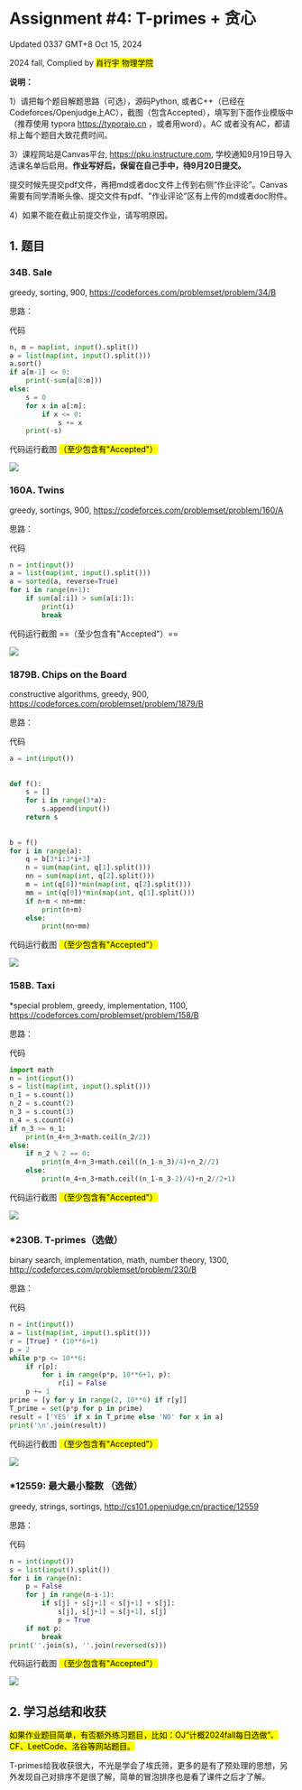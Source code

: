 # Assignment #4: T-primes + 贪心

Updated 0337 GMT+8 Oct 15, 2024

2024 fall, Complied by <mark>肖行宇 物理学院</mark>



**说明：**

1）请把每个题目解题思路（可选），源码Python, 或者C++（已经在Codeforces/Openjudge上AC），截图（包含Accepted），填写到下面作业模版中（推荐使用 typora https://typoraio.cn ，或者用word）。AC 或者没有AC，都请标上每个题目大致花费时间。

3）课程网站是Canvas平台, https://pku.instructure.com, 学校通知9月19日导入选课名单后启用。**作业写好后，保留在自己手中，待9月20日提交。**

提交时候先提交pdf文件，再把md或者doc文件上传到右侧“作业评论”。Canvas需要有同学清晰头像、提交文件有pdf、"作业评论"区有上传的md或者doc附件。

4）如果不能在截止前提交作业，请写明原因。



## 1. 题目

### 34B. Sale

greedy, sorting, 900, https://codeforces.com/problemset/problem/34/B



思路：



代码

```python
n, m = map(int, input().split())
a = list(map(int, input().split()))
a.sort()
if a[m-1] <= 0:
    print(-sum(a[0:m]))
else:
    s = 0
    for x in a[:m]:
        if x <= 0:
            s += x
    print(-s)

```



代码运行截图 <mark>（至少包含有"Accepted"）</mark>

![](https://github.com/Xingyu-Xiao/My-Picbed/raw/main/%E5%B1%8F%E5%B9%95%E6%88%AA%E5%9B%BE%202024-10-15%20215340.png)



### 160A. Twins

greedy, sortings, 900, https://codeforces.com/problemset/problem/160/A

思路：



代码

```python
n = int(input())
a = list(map(int, input().split()))
a = sorted(a, reverse=True)
for i in range(n+1):
    if sum(a[:i]) > sum(a[i:]):
        print(i)
        break

```



代码运行截图 ==（至少包含有"Accepted"）==

![](https://github.com/Xingyu-Xiao/My-Picbed/raw/main/%E5%B1%8F%E5%B9%95%E6%88%AA%E5%9B%BE%202024-10-15%20215513.png)



### 1879B. Chips on the Board

constructive algorithms, greedy, 900, https://codeforces.com/problemset/problem/1879/B

思路：



代码

```python
a = int(input())
 
 
def f():
    s = []
    for i in range(3*a):
        s.append(input())
    return s
 
 
b = f()
for i in range(a):
    q = b[3*i:3*i+3]
    n = sum(map(int, q[1].split()))
    nn = sum(map(int, q[2].split()))
    m = int(q[0])*min(map(int, q[2].split()))
    mm = int(q[0])*min(map(int, q[1].split()))
    if n+m < nn+mm:
        print(n+m)
    else:
        print(nn+mm)

```



代码运行截图 <mark>（至少包含有"Accepted"）</mark>

![](https://github.com/Xingyu-Xiao/My-Picbed/raw/main/%E5%B1%8F%E5%B9%95%E6%88%AA%E5%9B%BE%202024-10-15%20215540.png)



### 158B. Taxi

*special problem, greedy, implementation, 1100, https://codeforces.com/problemset/problem/158/B

思路：



代码

```python
import math
n = int(input())
s = list(map(int, input().split()))
n_1 = s.count(1)
n_2 = s.count(2)
n_3 = s.count(3)
n_4 = s.count(4)
if n_3 >= n_1:
    print(n_4+n_3+math.ceil(n_2/2))
else:
    if n_2 % 2 == 0:
        print(n_4+n_3+math.ceil((n_1-n_3)/4)+n_2//2)
    else:
        print(n_4+n_3+math.ceil((n_1-n_3-2)/4)+n_2//2+1)


```



代码运行截图 <mark>（至少包含有"Accepted"）</mark>

![](https://github.com/Xingyu-Xiao/My-Picbed/raw/main/%E5%B1%8F%E5%B9%95%E6%88%AA%E5%9B%BE%202024-10-15%20215643.png)



### *230B. T-primes（选做）

binary search, implementation, math, number theory, 1300, http://codeforces.com/problemset/problem/230/B

思路：



代码

```python
n = int(input())
a = list(map(int, input().split()))
r = [True] * (10**6+1)
p = 2
while p*p <= 10**6:
    if r[p]:
        for i in range(p*p, 10**6+1, p):
            r[i] = False
    p += 1
prime = [y for y in range(2, 10**6) if r[y]]
T_prime = set(p*p for p in prime)
result = ['YES' if x in T_prime else 'NO' for x in a]
print('\n'.join(result))

```



代码运行截图 <mark>（至少包含有"Accepted"）</mark>

![](https://github.com/Xingyu-Xiao/My-Picbed/raw/main/%E5%B1%8F%E5%B9%95%E6%88%AA%E5%9B%BE%202024-10-15%20215715.png)



### *12559: 最大最小整数 （选做）

greedy, strings, sortings, http://cs101.openjudge.cn/practice/12559

思路：



代码

```python
n = int(input())
s = list(input().split())
for i in range(n):
    p = False
    for j in range(n-i-1):
        if s[j] + s[j+1] < s[j+1] + s[j]:
            s[j], s[j+1] = s[j+1], s[j]
            p = True
    if not p:
        break
print(''.join(s), ''.join(reversed(s)))

```



代码运行截图 <mark>（至少包含有"Accepted"）</mark>

![](https://github.com/Xingyu-Xiao/My-Picbed/raw/main/%E5%B1%8F%E5%B9%95%E6%88%AA%E5%9B%BE%202024-10-16%20112818.png)



## 2. 学习总结和收获

<mark>如果作业题目简单，有否额外练习题目，比如：OJ“计概2024fall每日选做”、CF、LeetCode、洛谷等网站题目。</mark>

T-primes给我收获很大，不光是学会了埃氏筛，更多的是有了预处理的思想，另外发现自己对排序不是很了解，简单的冒泡排序也是看了课件之后才了解。



